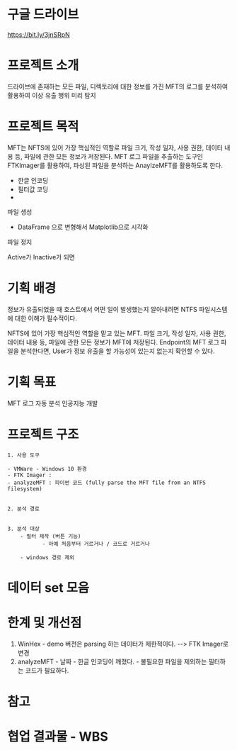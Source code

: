 # 구글 드라이브
https://bit.ly/3jnSRpN


# 프로젝트 소개

드라이브에 존재하는 모든 파일, 디렉토리에 대한 정보를 가진 MFT의 로그를 분석하여 활용하여 이상 유출 행위 미리 탐지

# 프로젝트 목적

MFT는 NFTS에 있어 가장 핵심적인 역할로 파일 크기, 작성 일자, 사용 권한, 데이터 내용 등, 파일에 관한 모든 정보가 저장된다.
MFT 로그 파일을 추출하는 도구인 FTKImager를 활용하여, 파싱된 파일을 분석하는 AnaylzeMFT를 활용하도록 한다.

* 한글 인코딩
* 필터값 코딩
* 

파일 생성
- DataFrame 으로 변형해서 Matplotlib으로 시각화 

파일 정지


Active가 Inactive가 되면 



# 기획 배경

정보가 유출되었을 때 호스트에서 어떤 일이 발생했는지 알아내려면 NTFS 파일시스템에 대한 이해가 필수적이다.

NFTS에 있어 가장 핵심적인 역할을 맡고 있는 MFT. 파일 크기, 작성 일자, 사용 권한, 데이터 내용 등, 파일에 관한 모든 정보가 MFT에 저장된다. 
Endpoint의 MFT 로그 파일을 분석한다면, User가 정보 유출을 할 가능성이 있는지 없는지 확인할 수 있다.


# 기획 목표

MFT 로그 자동 분석 인공지능 개발


# 프로젝트 구조

    1. 사용 도구
    
    - VMWare - Windows 10 환경
    - FTK Imager : 
    - analyzeMFT : 파이썬 코드 (fully parse the MFT file from an NTFS filesystem) 
   
    
    2. 분석 경로
    
    
    3. 분석 대상
        - 필터 제작 (버튼 기능)
               - 아예 처음부터 거르거나 / 코드로 거르거나
               
        - windows 경로 제외
        
# 데이터 set 모음


# 한계 및 개선점

1. WinHex - demo 버전은 parsing 하는 데이터가 제한적이다. --> FTK Imager로 변경
2. analyzeMFT   - 날짜
                - 한글 인코딩이 깨졌다.
                - 불필요한 파일을 제외하는 필터하는 코드가 필요하다.


# 참고


# 협업 결과물 - WBS
